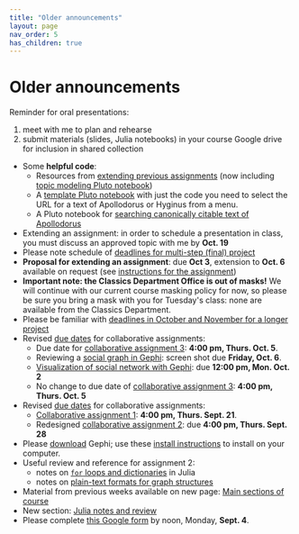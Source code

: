 ```yaml
---
title: "Older announcements"
layout: page
nav_order: 5
has_children: true
---
```



# Older announcements



Reminder for oral presentations:
 
1. meet with me to plan and rehearse
2. submit materials (slides, Julia notebooks) in your course Google drive for inclusion in shared collection


- Some **helpful code**:
    - Resources from [extending previous assignments](../julia/extending/) (now including [topic modeling Pluto notebook](../julia/extending/lda-textanalysis.html))
    - A [template Pluto notebook](../text_template_nb.html) with just the code you need to select the URL for a text of Apollodorus or Hyginus from a menu.
    - A Pluto notebook for [searching canonically citable text of Apollodorus](../search-apollodorus.html)
- Extending an assignment: in order to schedule a presentation in class, you must discuss an approved topic with me by **Oct. 19**
- Please note schedule of [deadlines for multi-step (final) project](./deadlines/)
- **Proposal for extending an assignment**: due **Oct 3**, extension to **Oct. 6** available on request (see [instructions for the assignment](./assignments/extended/))
- **Important note: the Classics Department Office is out of masks!**  We will continue with our current course masking policy for now, so please be sure you bring a mask with you for Tuesday's class: none are available from the Classics Department.
- Please be familiar with [deadlines in October and November for a longer project](./deadlines/)
- Revised [due dates](../deadlines/) for collaborative assignments:
    -  Due date for [collaborative assignment 3](../assignments/nb3/): **4:00 pm, Thurs. Oct. 5**.
    -  Reviewing a [social graph in Gephi](../assignments/gephi/): screen shot due **Friday, Oct. 6**.
    - [Visualization of social network with Gephi](../assignments/gephi/): due **12:00 pm, Mon. Oct. 2**
    - No change to due date of [collaborative assignment 3](../assignments/nb3/): **4:00 pm, Thurs. Oct. 5**
- Revised [due dates](../deadlines/) for collaborative assignments:
    - [Collaborative assignment 1](./assignments/nb1/): **4:00 pm, Thurs. Sept. 21**.
    - Redesigned [collaborative assignment 2](../assignments/nb2/): due **4:00 pm, Thurs. Sept. 28**
- Please [download](https://gephi.org/users/download/) Gephi; use these [install instructions](https://gephi.org/users/install/) to install on your computer.
- Useful review and reference for assignment 2:
    - notes on [`for` loops and dictionaries](../julia/julia-loops-dictionaries.html) in Julia
    - notes on [plain-text formats for graph structures](../julia/graph-formats/)
- Material from previous weeks available on new page: [Main sections of course](../modules/)
- New section: [Julia notes and review](../julia/)
- Please complete [this Google form](https://forms.gle/MQR2iGSxoD3VAKWX7) by noon, Monday, **Sept. 4**.

